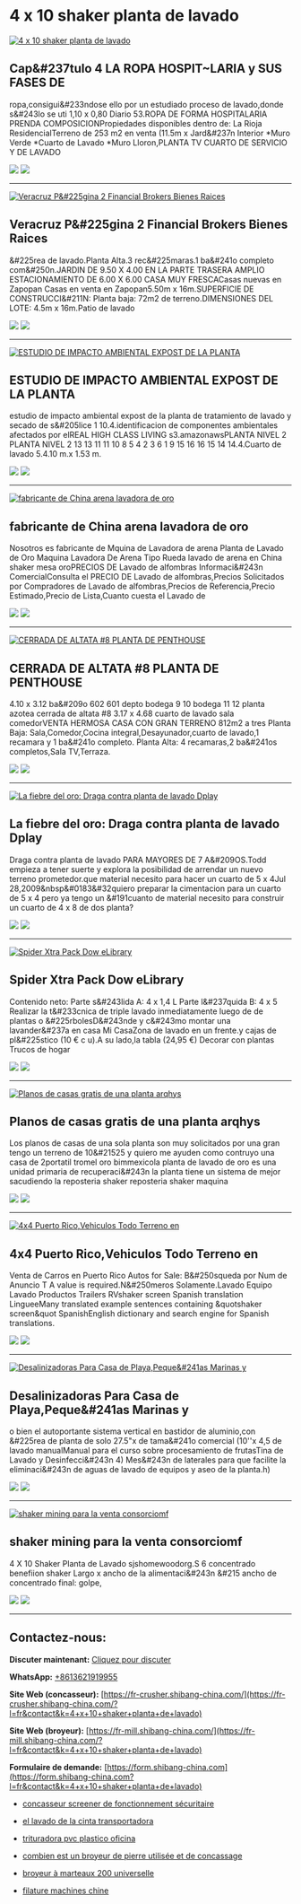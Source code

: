 # 4 x 10 shaker planta de lavado

<a href="https://swt.shibang-china.com/?l=fr&img&k=4+x+10+shaker+planta+de+lavado" target="_blank">![4 x 10 shaker planta de lavado](http://static.shibang-china.com/all-800x300/117.jpg)</a>

## Cap&#237tulo 4 LA ROPA HOSPIT~LARIA y SUS FASES DE
ropa,consigui&#233ndose ello por un estudiado proceso de lavado,donde s&#243lo se uti 1,10 x 0,80 Diario 53.ROPA DE FORMA HOSPITALARIA PRENDA COMPOSICIONPropiedades disponibles dentro de: La Rioja ResidencialTerreno de 253 m2 en venta (11.5m x Jard&#237n Interior *Muro Verde *Cuarto de Lavado *Muro Lloron,PLANTA TV CUARTO DE SERVICIO Y DE LAVADO


<a href="https://whatsapp.shibangsoft.com/WhatsApp.php" target="_blank" title="WhatsApp">![](http://static.shibang-china.com/icon/whatsapp.png)</a> <a href="https://swt.shibang-china.com/?l=fr&icon&k=4+x+10+shaker+planta+de+lavado" target="_blank">![](http://static.shibang-china.com/icon/chat-fr.png)</a>

---

<a href="https://swt.shibang-china.com/?l=fr&img&k=4+x+10+shaker+planta+de+lavado" target="_blank">![Veracruz P&#225gina 2 Financial Brokers Bienes Raices](http://static.shibang-china.com/all-800x300/101.jpg)</a>

## Veracruz P&#225gina 2 Financial Brokers Bienes Raices
&#225rea de lavado.Planta Alta.3 rec&#225maras.1 ba&#241o completo com&#250n.JARDIN DE 9.50 X 4.00 EN LA PARTE TRASERA AMPLIO ESTACIONAMIENTO DE 6.00 X 6.00 CASA MUY FRESCACasas nuevas en Zapopan Casas en venta en Zapopan5.50m x 16m.SUPERFICIE DE CONSTRUCCI&#211N: Planta baja: 72m2 de terreno.DIMENSIONES DEL LOTE: 4.5m x 16m.Patio de lavado


<a href="https://whatsapp.shibangsoft.com/WhatsApp.php" target="_blank" title="WhatsApp">![](http://static.shibang-china.com/icon/whatsapp.png)</a> <a href="https://swt.shibang-china.com/?l=fr&icon&k=4+x+10+shaker+planta+de+lavado" target="_blank">![](http://static.shibang-china.com/icon/chat-fr.png)</a>

---

<a href="https://swt.shibang-china.com/?l=fr&img&k=4+x+10+shaker+planta+de+lavado" target="_blank">![ESTUDIO DE IMPACTO AMBIENTAL EXPOST DE LA PLANTA](http://static.shibang-china.com/all-800x300/589.jpg)</a>

## ESTUDIO DE IMPACTO AMBIENTAL EXPOST DE LA PLANTA
estudio de impacto ambiental expost de la planta de tratamiento de lavado y secado de s&#205lice 1 10.4.identificacion de componentes ambientales afectados por elREAL HIGH CLASS LIVING s3.amazonawsPLANTA NIVEL 2 PLANTA NIVEL 2 13 13 11 11 10 8 5 4 2 3 6 1 9 15 16 16 15 14 14.4.Cuarto de lavado 5.4.10 m.x 1.53 m.


<a href="https://whatsapp.shibangsoft.com/WhatsApp.php" target="_blank" title="WhatsApp">![](http://static.shibang-china.com/icon/whatsapp.png)</a> <a href="https://swt.shibang-china.com/?l=fr&icon&k=4+x+10+shaker+planta+de+lavado" target="_blank">![](http://static.shibang-china.com/icon/chat-fr.png)</a>

---

<a href="https://swt.shibang-china.com/?l=fr&img&k=4+x+10+shaker+planta+de+lavado" target="_blank">![fabricante de China arena lavadora de oro](http://static.shibang-china.com/all-800x300/89.jpg)</a>

## fabricante de China arena lavadora de oro
Nosotros es fabricante de Mquina de Lavadora de arena Planta de Lavado de Oro Maquina Lavadora De Arena Tipo Rueda lavado de arena en China shaker mesa oroPRECIOS DE Lavado de alfombras Informaci&#243n ComercialConsulta el PRECIO DE Lavado de alfombras,Precios Solicitados por Compradores de Lavado de alfombras,Precios de Referencia,Precio Estimado,Precio de Lista,Cuanto cuesta el Lavado de


<a href="https://whatsapp.shibangsoft.com/WhatsApp.php" target="_blank" title="WhatsApp">![](http://static.shibang-china.com/icon/whatsapp.png)</a> <a href="https://swt.shibang-china.com/?l=fr&icon&k=4+x+10+shaker+planta+de+lavado" target="_blank">![](http://static.shibang-china.com/icon/chat-fr.png)</a>

---

<a href="https://swt.shibang-china.com/?l=fr&img&k=4+x+10+shaker+planta+de+lavado" target="_blank">![CERRADA DE ALTATA #8 PLANTA DE PENTHOUSE](http://static.shibang-china.com/all-800x300/269.jpg)</a>

## CERRADA DE ALTATA #8 PLANTA DE PENTHOUSE
4.10 x 3.12 ba&#209o 602 601 depto bodega 9 10 bodega 11 12 planta azotea cerrada de altata #8 3.17 x 4.68 cuarto de lavado sala comedorVENTA HERMOSA CASA CON GRAN TERRENO 812m2 a tres️ Planta Baja: Sala,Comedor,Cocina integral,Desayunador,cuarto de lavado,1 recamara y 1 ba&#241o completo.️ Planta Alta: 4 recamaras,2 ba&#241os completos,Sala TV,Terraza.


<a href="https://whatsapp.shibangsoft.com/WhatsApp.php" target="_blank" title="WhatsApp">![](http://static.shibang-china.com/icon/whatsapp.png)</a> <a href="https://swt.shibang-china.com/?l=fr&icon&k=4+x+10+shaker+planta+de+lavado" target="_blank">![](http://static.shibang-china.com/icon/chat-fr.png)</a>

---

<a href="https://swt.shibang-china.com/?l=fr&img&k=4+x+10+shaker+planta+de+lavado" target="_blank">![La fiebre del oro: Draga contra planta de lavado Dplay](http://static.shibang-china.com/all-800x300/413.jpg)</a>

## La fiebre del oro: Draga contra planta de lavado Dplay
Draga contra planta de lavado PARA MAYORES DE 7 A&#209OS.Todd empieza a tener suerte y explora la posibilidad de arrendar un nuevo terreno prometedor.que material necesito para hacer un cuarto de 5 x 4Jul 28,2009&nbsp&#0183&#32quiero preparar la cimentacion para un cuarto de 5 x 4 pero ya tengo un &#191cuanto de material necesito para construir un cuarto de 4 x 8 de dos planta?


<a href="https://whatsapp.shibangsoft.com/WhatsApp.php" target="_blank" title="WhatsApp">![](http://static.shibang-china.com/icon/whatsapp.png)</a> <a href="https://swt.shibang-china.com/?l=fr&icon&k=4+x+10+shaker+planta+de+lavado" target="_blank">![](http://static.shibang-china.com/icon/chat-fr.png)</a>

---

<a href="https://swt.shibang-china.com/?l=fr&img&k=4+x+10+shaker+planta+de+lavado" target="_blank">![Spider Xtra Pack Dow eLibrary](http://static.shibang-china.com/all-800x300/1026.jpg)</a>

## Spider Xtra Pack Dow eLibrary
Contenido neto: Parte s&#243lida A: 4 x 1,4 L Parte l&#237quida B: 4 x 5 Realizar la t&#233cnica de triple lavado inmediatamente luego de de plantas o &#225rbolesD&#243nde y c&#243mo montar una lavander&#237a en casa Mi CasaZona de lavado en un frente.y cajas de pl&#225stico (10 € c u).A su lado,la tabla (24,95 €) Decorar con plantas Trucos de hogar


<a href="https://whatsapp.shibangsoft.com/WhatsApp.php" target="_blank" title="WhatsApp">![](http://static.shibang-china.com/icon/whatsapp.png)</a> <a href="https://swt.shibang-china.com/?l=fr&icon&k=4+x+10+shaker+planta+de+lavado" target="_blank">![](http://static.shibang-china.com/icon/chat-fr.png)</a>

---

<a href="https://swt.shibang-china.com/?l=fr&img&k=4+x+10+shaker+planta+de+lavado" target="_blank">![Planos de casas gratis de una planta arqhys](http://static.shibang-china.com/all-800x300/696.jpg)</a>

## Planos de casas gratis de una planta arqhys
Los planos de casas de una sola planta son muy solicitados por una gran tengo un terreno de 10&#21525 y quiero me ayuden como contruyo una casa de 2portatil tromel oro bimmexicola planta de lavado de oro es una unidad primaria de recuperaci&#243n la planta tiene un sistema de mejor sacudiendo la reposteria shaker reposteria shaker maquina


<a href="https://whatsapp.shibangsoft.com/WhatsApp.php" target="_blank" title="WhatsApp">![](http://static.shibang-china.com/icon/whatsapp.png)</a> <a href="https://swt.shibang-china.com/?l=fr&icon&k=4+x+10+shaker+planta+de+lavado" target="_blank">![](http://static.shibang-china.com/icon/chat-fr.png)</a>

---

<a href="https://swt.shibang-china.com/?l=fr&img&k=4+x+10+shaker+planta+de+lavado" target="_blank">![4x4 Puerto Rico,Vehiculos Todo Terreno en](http://static.shibang-china.com/all-800x300/1372.jpg)</a>

## 4x4 Puerto Rico,Vehiculos Todo Terreno en
Venta de Carros en Puerto Rico Autos for Sale: B&#250squeda por Num de Anuncio T A value is required.N&#250meros Solamente.Lavado Equipo Lavado Productos Trailers RVshaker screen Spanish translation LingueeMany translated example sentences containing &quotshaker screen&quot SpanishEnglish dictionary and search engine for Spanish translations.


<a href="https://whatsapp.shibangsoft.com/WhatsApp.php" target="_blank" title="WhatsApp">![](http://static.shibang-china.com/icon/whatsapp.png)</a> <a href="https://swt.shibang-china.com/?l=fr&icon&k=4+x+10+shaker+planta+de+lavado" target="_blank">![](http://static.shibang-china.com/icon/chat-fr.png)</a>

---

<a href="https://swt.shibang-china.com/?l=fr&img&k=4+x+10+shaker+planta+de+lavado" target="_blank">![Desalinizadoras Para Casa de Playa,Peque&#241as Marinas y](http://static.shibang-china.com/all-800x300/1231.jpg)</a>

## Desalinizadoras Para Casa de Playa,Peque&#241as Marinas y
o bien el autoportante sistema vertical en bastidor de aluminio,con &#225rea de planta de solo 27.5"x de tama&#241o comercial (10''x 4,5 de lavado manualManual para el curso sobre procesamiento de frutasTina de Lavado y Desinfecci&#243n 4) Mes&#243n de laterales para que facilite la eliminaci&#243n de aguas de lavado de equipos y aseo de la planta.h)


<a href="https://whatsapp.shibangsoft.com/WhatsApp.php" target="_blank" title="WhatsApp">![](http://static.shibang-china.com/icon/whatsapp.png)</a> <a href="https://swt.shibang-china.com/?l=fr&icon&k=4+x+10+shaker+planta+de+lavado" target="_blank">![](http://static.shibang-china.com/icon/chat-fr.png)</a>

---

<a href="https://swt.shibang-china.com/?l=fr&img&k=4+x+10+shaker+planta+de+lavado" target="_blank">![shaker mining para la venta consorciomf](http://static.shibang-china.com/all-800x300/34.jpg)</a>

## shaker mining para la venta consorciomf
4 X 10 Shaker Planta de Lavado sjshomewoodorg.S 6 concentrado benefiion shaker Largo x ancho de la alimentaci&#243n &#215 ancho de concentrado final: golpe,

<a href="https://whatsapp.shibangsoft.com/WhatsApp.php" target="_blank" title="WhatsApp">![](http://static.shibang-china.com/icon/whatsapp.png)</a> <a href="https://swt.shibang-china.com/?l=fr&icon&k=4+x+10+shaker+planta+de+lavado" target="_blank">![](http://static.shibang-china.com/icon/chat-fr.png)</a>

---
## Contactez-nous:

**Discuter maintenant:** [Cliquez pour discuter](https://swt.shibang-china.com?l=fr&contact&k=4+x+10+shaker+planta+de+lavado)

**WhatsApp:**  [+8613621919955](https://whatsapp.shibangsoft.com/WhatsApp.php)

**Site Web (concasseur):** [https://fr-crusher.shibang-china.com/](https://fr-crusher.shibang-china.com/?l=fr&contact&k=4+x+10+shaker+planta+de+lavado)

**Site Web (broyeur):** [https://fr-mill.shibang-china.com/](https://fr-mill.shibang-china.com/?l=fr&contact&k=4+x+10+shaker+planta+de+lavado)

**Formulaire de demande:** [https://form.shibang-china.com](https://form.shibang-china.com?l=fr&contact&k=4+x+10+shaker+planta+de+lavado)

* [concasseur screener de fonctionnement sécuritaire](../61/concasseur%20screener%20de%20fonctionnement%20s%C3%A9curitaire.md)

* [el lavado de la cinta transportadora](../62/el%20lavado%20de%20la%20cinta%20transportadora.md)

* [trituradora pvc plastico oficina](../64/trituradora%20pvc%20plastico%20oficina.md)

* [combien est un broyeur de pierre utilisée et de concassage](../61/combien%20est%20un%20broyeur%20de%20pierre%20utilis%C3%A9e%20et%20de%20concassage.md)

* [broyeur à marteaux 200 universelle](../65/broyeur%20%C3%A0%20marteaux%20200%20universelle.md)

* [filature machines chine](../62/filature%20machines%20chine.md)
